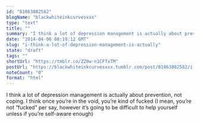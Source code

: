 ```yaml
---
id: "81863882582"
blogName: "blackwhiteinkcurvesxxx"
type: "text"
title: ""
summary: "I think a lot of depression management is actually about prevention, not coping. I think once you're in the void, you're kind of..."
date: "2014-04-06 08:19:12 GMT"
slug: "i-think-a-lot-of-depression-management-is-actually"
state: "draft"
tags: ""
shortUrl: "https://tmblr.co/ZZ0w-n1CFTxTM"
postUrl: "https://blackwhiteinkcurvesxxx.tumblr.com/post/81863882582/i-think-a-lot-of-depression-management-is-actually"
noteCount: "0"
format: "html"
---
```


I think a lot of depression management is actually about prevention, not coping. I think once you’re in the void, you’re kind of fucked (I mean, you’re not “fucked” per say, however it’s going to be difficult to help yourself unless if you’re self-aware enough)